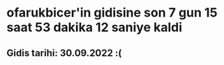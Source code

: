 # ofarukbicer'in gidisine son 7 gun 15 saat 53 dakika 12 saniye kaldi

## Gidis tarihi: 30.09.2022 :(